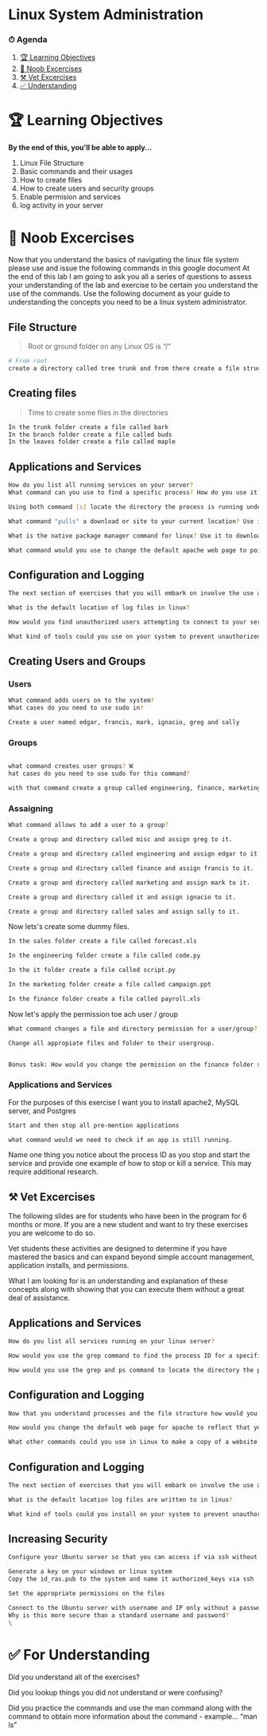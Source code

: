 # Linux System Administration

### ⏱ Agenda
1. [🏆 Learning Objectives](#%f0%9f%8f%86-learning-objectives)
1. [🔨 Noob Excercises](#🔨-Noob-Excercises)
1. [⚒ Vet Excercises](#⚒-Vet-Excercises) 
1. [✅ Understanding](#✅-Understanding)

# 🏆 Learning Objectives
**By the end of this, you'll be able to apply...**

1. Linux File Structure
1. Basic commands and their usages
1. How to create files
1. How to create users and security groups
1. Enable permision and services
1. log activity in your server

# 🔨 Noob Excercises
Now that you understand the basics of navigating the linux file system please use and issue the following commands in this google document
At the end of this lab I am going to ask you all a series of questions to assess your understanding of the lab and exercise to be certain you understand the use of the commands.
Use the following document as your guide to understanding the concepts you need to be a linux system administrator.

##  File Structure
> Root or ground folder on any Linux OS is “/”

```bash
# From root
create a directory called tree trunk and from there create a file structure similar to a tree
```

<!--
From the forward slash or “/” I want you to create the following folders
“cd /” “mkdir tree-trunk” “cd tree-trunk” “mkdir branches” “cd branches” “mkdir leaves”

Creating these folders demonstrates how the linux file structure works.
You have a root level folder which all other directories start from and each folder can contain a multitude of subfolders
-->


## Creating files
> Time to create some files in the directories
```bash
In the trunk folder create a file called bark
In the branch folder create a file called buds
In the leaves folder create a file called maple
```
<!--
Create some files in each folder using the touch command
In the trunk folder create a file called bark
In the branch folder create a file called buds
In the leaves folder create a file called maple

Now that you have the directories created us the ls command
List the files in each folder individually
List the files in each folder with one command
-->

## Applications and Services
```bash
How do you list all running services on your server?
What command can you use to find a specific process? How do you use it?

Using both command [s] locate the directory the process is running under

What command "pulls" a download or site to your current location? Use it to download https://tekperfect.com/

What is the native package manager command for linux? Use it to download cowsay

What command would you use to change the default apache web page to point to the location of copy of the TekPerfect website? What are the two methods to accomplish this goal?
```

<!-- How do you list all services running on your linux server

How would you use the grep command to find the process ID for a specific service

How would you use the grep and ps command to locate the directory the process is running under -->



<!-- Install Apache using apt-get… what is the full command to install Apache on your Linux server?

What command would you use to change the default apache web page to point to the location of copy of the TekPerfect website? What are the two methods to accomplish this goal? -->

## Configuration and Logging
```bash
The next section of exercises that you will embark on involve the use and gathering of data from log files?

What is the default location of log files in linux?

How would you find unauthorized users attempting to connect to your server via ssh or http on your server?

What kind of tools could you use on your system to prevent unauthorized access to your server?
```


## Creating Users and Groups

### Users

```bash
What command adds users on to the system? 
What cases do you need to use sudo in?

Create a user named edgar, francis, mark, ignacio, greg and sally
```

<!-- For example if you wanted to create a user called marsha you would type in the following command sudo adduser marsha -->

### Groups
```bash

what command creates user groups? W
hat cases do you need to use sudo for this command?

with that command create a group called engineering, finance, marketing, IT and sales.

```

### Assaigning
```bash
What command allows to add a user to a group?

Create a group and directory called misc and assign greg to it.

Create a group and directory called engineering and assign edgar to it.

Create a group and directory called finance and assign francis to it.

Create a group and directory called marketing and assign mark to it.

Create a group and directory called it and assign ignacio to it.

Create a group and directory called sales and assign sally to it.
```

<!-- Folder and Files
For example if you wanted to add marsha to the security group you would type in the following command:  sudo usermod -a -G security marsha

The root or ground folder on any Linux OS is “/”

From the forward slash or “/” you want to create the following folders

Change directory to the root by issuing this command  cd /

Now that you are at the root of your linux box you need to create the following folder department

Use the mkdir command to create the department folder 

Under the department folder you want  to create the following folders sales, marketing, it, engineering, and finance. You must use the “sudo cd department” command to change into that folder once it’s created. -->


Now lets's create some dummy files.
```bash
In the sales folder create a file called forecast.xls

In the engineering folder create a file called code.py

In the it folder create a file called script.py

In the marketing folder create a file called campaign.ppt

In the finance folder create a file called payroll.xls
```

Now let's apply the permission toe ach user / group

```bash 
What command changes a file and directory permission for a user/group?

Change all appropiate files and folder to their usergroup.


Bonus task: How would you change the permission on the finance folder so only members of the finance team can see the payroll.xls file
```
<!-- Change the department folder permission so only members can modify the files using the chgrp command. For example, if I wanted to change the ownership of the folder called security to be owned by the group called security you would issue the following command chgrp security security -->



<!-- Now that you have the directories created

List the files in each folder individually using the ls command

List all the files in each folder with one command. However, you need to use the ls command with a command line switch please lookup the options using the man ls command to find the various options available to you via the ls command -->

### Applications and Services
For the purposes of this exercise I want you to install apache2, MySQL server, and Postgres

```bash
Start and then stop all pre-mention applications

what command would we need to check if an app is still running.
```

Name one thing you notice about the process ID as you stop and start the service and provide one example of how to stop or kill a service. This may require additional research.


## ⚒ Vet Excercises

The following slides are for students who have been in the program for 6 months or more. If you are a new student and want to try these exercises you are welcome to do so.

Vet students these activities are designed to determine if you have mastered the basics and can expand beyond simple account management, application installs, and permissions.

What I am looking for is an understanding and explanation of these concepts along with showing that you can execute them without a great deal of assistance. 


## Applications and Services
```bash
How do you list all services running on your linux server?

How would you use the grep command to find the process ID for a specific service?

How would you use the grep and ps command to locate the directory the process is running under?
```

## Configuration and Logging
```bash
Now that you understand processes and the file structure how would you modify the configuration of the apache2 server and where are those files located?

How would you change the default web page for apache to reflect that you understand how to modify its configuration?

What other commands could you use in Linux to make a copy of a website so that you did not have to build one from scratch?
```

## Configuration and Logging
```bash
The next section of exercises that you will embark on involve the use and gathering of data from log files?

What is the default location log files are written to in linux?

What kind of tools could you install on your system to prevent unauthorized access to your server?
```

## Increasing Security
```bash
Configure your Ubuntu server so that you can access if via ssh without a password but make it more secure.

Generate a key on your windows or linux system
Copy the id_ras.pub to the system and name it authorized_keys via ssh

Set the appropriate permissions on the files

Connect to the Ubuntu server with username and IP only without a password.
Why is this more secure than a standard username and password?
\
```

# ✅  For Understanding

Did you understand all of the exercises?

Did you lookup things you did not understand or were confusing?

Did you practice the commands and use the man command along with the command to obtain more information about the command - example… “man ls” 

